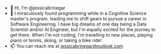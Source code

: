 - 👋 Hi, I’m @jessicabrinegar
- 🌱 I miraculously found programming while in a Cognitive Science master's program, leading me to shift gears to pursue a career in Software Engineering. I have big dreams of one day being a Data Scientist and/or AI Engineer, but I'm equally excited for the journey to get there. When I'm not coding, I'm travelling to new places, playing piano or tennis, skiing, or taking a bike ride!
- 📫 You can reach me at jessicabrinegar@outlook.com

<!---
jessicabrinegar/jessicabrinegar is a ✨ special ✨ repository because its `README.md` (this file) appears on your GitHub profile.
You can click the Preview link to take a look at your changes.
--->
